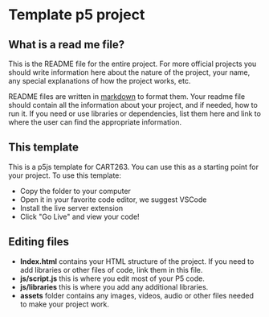# Template p5 project

## What is a read me file?
This is the README file for the entire project. For more official projects you should write information here about the nature of the project, your name, any special explanations of how the project works, etc.

README files are written in [markdown](https://www.markdownguide.org/cheat-sheet/) to format them. Your readme file should contain all the information about your project, and if needed, how to run it. If you need or use libraries or dependencies, list them here and link to where the user can find the appropriate information. 

## This template
This is a p5js template for CART263. You can use this as a starting point for your project. To use this template: 
* Copy the folder to your computer 
* Open it in your favorite code editor, we suggest VSCode
* Install the live server extension 
* Click "Go Live" and view your code!

## Editing files
* **Index.html** contains your HTML structure of the project. If you need to add libraries or other files of code, link them in this file. 
* **js/script.js** this is where you edit most of your P5 code.  
* **js/libraries** this is where you add any additional libraries.
* **assets** folder contains any images, videos, audio or other files needed to make your project work. 